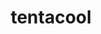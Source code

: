 ---
id: 72
title: tentacool
types: [water,poison]
image: https://raw.githubusercontent.com/PokeAPI/sprites/master/sprites/pokemon/72.png
---